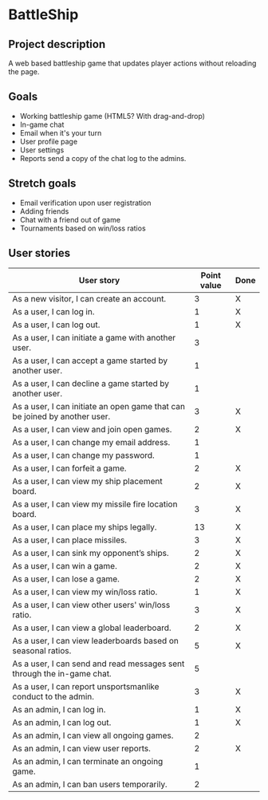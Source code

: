 # BattleShip

## Project description
A web based battleship game that updates player actions without reloading the page.
 
## Goals
- Working battleship game (HTML5? With drag-and-drop)
- In-game chat
- Email when it's your turn
- User profile page
- User settings
- Reports send a copy of the chat log to the admins.
 
## Stretch goals
- Email verification upon user registration
- Adding friends
- Chat with a friend out of game
- Tournaments based on win/loss ratios
 
## User stories
|User story| Point value| Done |
|----------|------------|------|
|As a new visitor, I can create an account.|3|X|
|As a user, I can log in.|1| X|
|As a user, I can log out.|1| X|
|As a user, I can initiate a game with another user.|3|
|As a user, I can accept a game started by another user.|1|
|As a user, I can decline a game started by another user.|1|
|As a user, I can initiate an open game that can be joined by another user.|3| X|
|As a user, I can view and join open games.|2| X|
|As a user, I can change my email address.|1|
|As a user, I can change my password.|1|
|As a user, I can forfeit a game.|2| X|
|As a user, I can view my ship placement board.|2|X
|As a user, I can view my missile fire location board.|3|X
|As a user, I can place my ships legally.|13|X
|As a user, I can place missiles.|3|X
|As a user, I can sink my opponent’s ships.|2|X
|As a user, I can win a game.|2|X
|As a user, I can lose a game.|2|X
|As a user, I can view my win/loss ratio.|1| X
|As a user, I can view other users' win/loss ratio.|3| X
|As a user, I can view a global leaderboard.|2| X
|As a user, I can view leaderboards based on seasonal ratios.|5| X
|As a user, I can send and read messages sent through the in-game chat.|5| 
|As a user, I can report unsportsmanlike conduct to the admin.|3| X
|As an admin, I can log in.|1|X|
|As an admin, I can log out.|1|X|
|As an admin, I can view all ongoing games.|2| 
|As an admin, I can view user reports.|2|X
|As an admin, I can terminate an ongoing game.|1|
|As an admin, I can ban users temporarily.|2|
 

